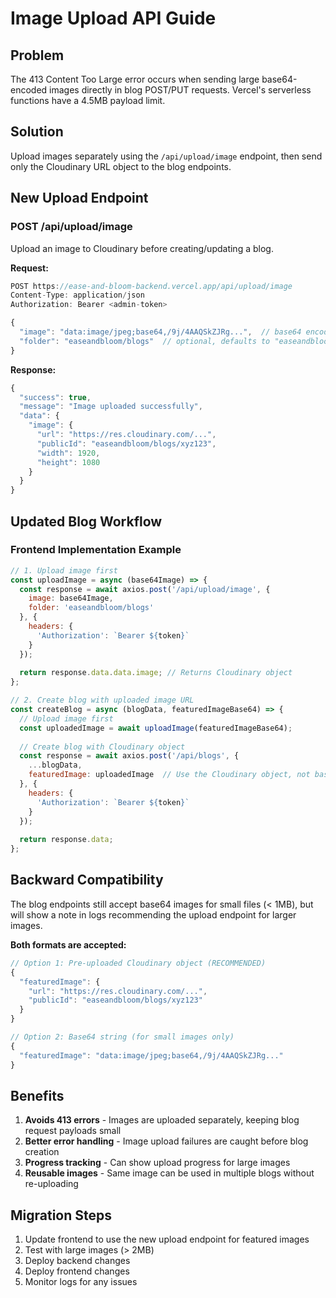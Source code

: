 # Image Upload API Guide

## Problem
The 413 Content Too Large error occurs when sending large base64-encoded images directly in blog POST/PUT requests. Vercel's serverless functions have a 4.5MB payload limit.

## Solution
Upload images separately using the `/api/upload/image` endpoint, then send only the Cloudinary URL object to the blog endpoints.

## New Upload Endpoint

### POST /api/upload/image
Upload an image to Cloudinary before creating/updating a blog.

**Request:**
```javascript
POST https://ease-and-bloom-backend.vercel.app/api/upload/image
Content-Type: application/json
Authorization: Bearer <admin-token>

{
  "image": "data:image/jpeg;base64,/9j/4AAQSkZJRg...",  // base64 encoded image
  "folder": "easeandbloom/blogs"  // optional, defaults to "easeandbloom/blogs"
}
```

**Response:**
```javascript
{
  "success": true,
  "message": "Image uploaded successfully",
  "data": {
    "image": {
      "url": "https://res.cloudinary.com/...",
      "publicId": "easeandbloom/blogs/xyz123",
      "width": 1920,
      "height": 1080
    }
  }
}
```

## Updated Blog Workflow

### Frontend Implementation Example

```javascript
// 1. Upload image first
const uploadImage = async (base64Image) => {
  const response = await axios.post('/api/upload/image', {
    image: base64Image,
    folder: 'easeandbloom/blogs'
  }, {
    headers: {
      'Authorization': `Bearer ${token}`
    }
  });
  
  return response.data.data.image; // Returns Cloudinary object
};

// 2. Create blog with uploaded image URL
const createBlog = async (blogData, featuredImageBase64) => {
  // Upload image first
  const uploadedImage = await uploadImage(featuredImageBase64);
  
  // Create blog with Cloudinary object
  const response = await axios.post('/api/blogs', {
    ...blogData,
    featuredImage: uploadedImage  // Use the Cloudinary object, not base64
  }, {
    headers: {
      'Authorization': `Bearer ${token}`
    }
  });
  
  return response.data;
};
```

## Backward Compatibility

The blog endpoints still accept base64 images for small files (< 1MB), but will show a note in logs recommending the upload endpoint for larger images.

**Both formats are accepted:**

```javascript
// Option 1: Pre-uploaded Cloudinary object (RECOMMENDED)
{
  "featuredImage": {
    "url": "https://res.cloudinary.com/...",
    "publicId": "easeandbloom/blogs/xyz123"
  }
}

// Option 2: Base64 string (for small images only)
{
  "featuredImage": "data:image/jpeg;base64,/9j/4AAQSkZJRg..."
}
```

## Benefits

1. **Avoids 413 errors** - Images are uploaded separately, keeping blog request payloads small
2. **Better error handling** - Image upload failures are caught before blog creation
3. **Progress tracking** - Can show upload progress for large images
4. **Reusable images** - Same image can be used in multiple blogs without re-uploading

## Migration Steps

1. Update frontend to use the new upload endpoint for featured images
2. Test with large images (> 2MB)
3. Deploy backend changes
4. Deploy frontend changes
5. Monitor logs for any issues
